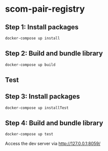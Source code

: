 # scom-pair-registry

## Step 1: Install packages
```sh
docker-compose up install
```
## Step 2: Build and bundle library
```sh
docker-compose up build
```

## Test
## Step 3: Install packages
```sh
docker-compose up installTest
```

## Step 4: Build and bundle library
```sh
docker-compose up test
```

Access the dev server via http://127.0.0.1:8059/
